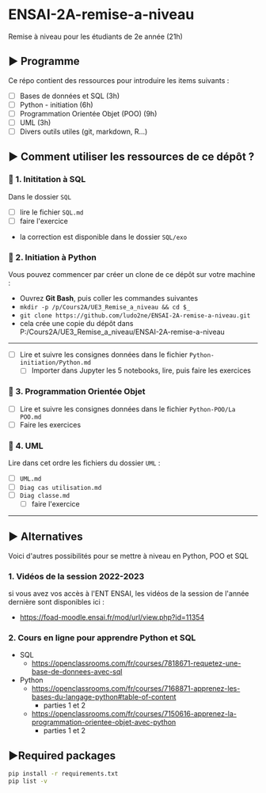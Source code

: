 # ENSAI-2A-remise-a-niveau

Remise à niveau pour les étudiants de 2e année (21h)

## :arrow_forward: Programme

Ce répo contient des ressources pour introduire les items suivants :

* [ ] Bases de données et SQL (3h)
* [ ] Python - initiation (6h)
* [ ] Programmation Orientée Objet (POO) (9h)
* [ ] UML (3h)
* [ ] Divers outils utiles (git, markdown, R...)

## :arrow_forward: Comment utiliser les ressources de ce dépôt ?

### :small_orange_diamond: 1. Inititation à SQL

Dans le dossier `SQL`

* [ ] lire le fichier `SQL.md`
* [ ] faire l'exercice
* la correction est disponible dans le dossier `SQL/exo`

### :small_orange_diamond: 2. Initiation à Python

Vous pouvez commencer par créer un clone de ce dépôt sur votre machine :

* Ouvrez **Git Bash**, puis coller les commandes suivantes
* `mkdir -p /p/Cours2A/UE3_Remise_a_niveau && cd $_`
* `git clone https://github.com/ludo2ne/ENSAI-2A-remise-a-niveau.git`
* cela crée une copie du dépôt dans P:/Cours2A/UE3_Remise_a_niveau/ENSAI-2A-remise-a-niveau

---

* [ ] Lire et suivre les consignes données dans le fichier `Python-initiation/Python.md`
  * [ ] Importer dans Jupyter les 5 notebooks, lire, puis faire les exercices

### :small_orange_diamond: 3. Programmation Orientée Objet

* [ ] Lire et suivre les consignes données dans le fichier `Python-POO/La POO.md`
* [ ] Faire les exercices

### :small_orange_diamond: 4. UML

Lire dans cet ordre les fichiers du dossier `UML` :

* [ ] `UML.md`
* [ ] `Diag cas utilisation.md`
* [ ] `Diag classe.md`
  * [ ] faire l'exercice

---

## :arrow_forward: Alternatives 

Voici d'autres possibilités pour se mettre à niveau en Python, POO et SQL

### 1. Vidéos de la session 2022-2023

si vous avez vos accès à l'ENT ENSAI, les vidéos de la session de l'année dernière sont disponibles ici : 
* https://foad-moodle.ensai.fr/mod/url/view.php?id=11354


### 2. Cours en ligne pour apprendre Python et SQL

* SQL
    * https://openclassrooms.com/fr/courses/7818671-requetez-une-base-de-donnees-avec-sql
* Python
    * https://openclassrooms.com/fr/courses/7168871-apprenez-les-bases-du-langage-python#table-of-content
        * parties 1 et 2
    * https://openclassrooms.com/fr/courses/7150616-apprenez-la-programmation-orientee-objet-avec-python
        * parties 1 et 2


## :arrow_forward:Required packages

```bash
pip install -r requirements.txt
pip list -v
```

